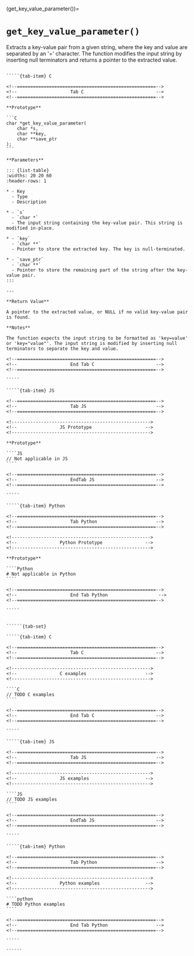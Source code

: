 <!-- ============================================================== -->
(get_key_value_parameter())=
# `get_key_value_parameter()`
<!-- ============================================================== -->

Extracts a key-value pair from a given string, where the key and value are separated by an '=' character. The function modifies the input string by inserting null terminators and returns a pointer to the extracted value.

<!------------------------------------------------------------>
<!--                    Prototypes                          -->
<!------------------------------------------------------------>

``````{tab-set}

`````{tab-item} C

<!--====================================================-->
<!--                    Tab C                           -->
<!--====================================================-->

**Prototype**

```C
char *get_key_value_parameter(
    char *s,
    char **key,
    char **save_ptr
);
```

**Parameters**

::: {list-table}
:widths: 20 20 60
:header-rows: 1

* - Key
  - Type
  - Description

* - `s`
  - `char *`
  - The input string containing the key-value pair. This string is modified in-place.

* - `key`
  - `char **`
  - Pointer to store the extracted key. The key is null-terminated.

* - `save_ptr`
  - `char **`
  - Pointer to store the remaining part of the string after the key-value pair.
:::

---

**Return Value**

A pointer to the extracted value, or NULL if no valid key-value pair is found.

**Notes**

The function expects the input string to be formatted as 'key=value' or 'key="value"'. The input string is modified by inserting null terminators to separate the key and value.

<!--====================================================-->
<!--                    End Tab C                       -->
<!--====================================================-->

`````

`````{tab-item} JS

<!--====================================================-->
<!--                    Tab JS                          -->
<!--====================================================-->

<!---------------------------------------------------->
<!--                JS Prototype                    -->
<!---------------------------------------------------->

**Prototype**

````JS
// Not applicable in JS
````

<!--====================================================-->
<!--                    EndTab JS                       -->
<!--====================================================-->

`````

`````{tab-item} Python

<!--====================================================-->
<!--                    Tab Python                      -->
<!--====================================================-->

<!---------------------------------------------------->
<!--                Python Prototype                -->
<!---------------------------------------------------->

**Prototype**

````Python
# Not applicable in Python
````

<!--====================================================-->
<!--                    End Tab Python                   -->
<!--====================================================-->

`````

``````

<!------------------------------------------------------------>
<!--                    Examples                            -->
<!------------------------------------------------------------>

```````{dropdown} Examples

``````{tab-set}

`````{tab-item} C

<!--====================================================-->
<!--                    Tab C                           -->
<!--====================================================-->

<!---------------------------------------------------->
<!--                C examples                      -->
<!---------------------------------------------------->

````C
// TODO C examples
````

<!--====================================================-->
<!--                    End Tab C                       -->
<!--====================================================-->

`````

`````{tab-item} JS

<!--====================================================-->
<!--                    Tab JS                          -->
<!--====================================================-->

<!---------------------------------------------------->
<!--                JS examples                     -->
<!---------------------------------------------------->

````JS
// TODO JS examples
````

<!--====================================================-->
<!--                    EndTab JS                       -->
<!--====================================================-->

`````

`````{tab-item} Python

<!--====================================================-->
<!--                    Tab Python                      -->
<!--====================================================-->

<!---------------------------------------------------->
<!--                Python examples                 -->
<!---------------------------------------------------->

````python
# TODO Python examples
````

<!--====================================================-->
<!--                    End Tab Python                  -->
<!--====================================================-->

`````

``````

```````

